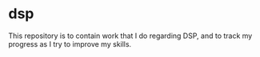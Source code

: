 # dsp
This repository is to contain work that I do regarding DSP, and to track my progress as I try to improve my skills.
